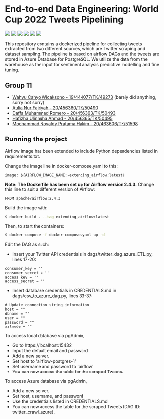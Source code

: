 
# End-to-end Data Engineering: World Cup 2022 Tweets Pipelining

<a> <img src="https://img.shields.io/badge/scikit_learn-F7931E?style=for-the-badge&logo=scikit-learn&logoColor=white"/> </a>
<img src="https://img.shields.io/badge/Python-FFD43B?style=for-the-badge&logo=python&logoColor=blue">
<img src="https://img.shields.io/badge/Kaggle-20BEFF?style=for-the-badge&logo=Kaggle&logoColor=white" />
<img src="https://img.shields.io/badge/Docker-2CA5E0?style=for-the-badge&logo=docker&logoColor=white" />
<img src="https://img.shields.io/badge/microsoft%20azure-0089D6?style=for-the-badge&logo=microsoft-azure&logoColor=white" />
<img src="https://img.shields.io/badge/Airflow-017CEE?style=for-the-badge&logo=Apache%20Airflow&logoColor=white"/>


This repository contains a dockerized pipeline for collecting tweets extracted from two different sources, which are Twitter scraping and dataset sampling. The pipeline is based on airflow DAGs and the tweets are stored in Azure Database for PostgreSQL. We utilize the data from the warehouse as the input for sentiment analysis predictive modelling and fine tuning.

## Group 11

- [Wahyu Cahyo Wicaksono - 19/444077/TK/49273](https://www.github.com/whycw010) (barely did anything, sorry not sorry)
- [Aulia Nur Fajriyah - 20/456360/TK/50490](https://www.github.com/aulianurfajriyah)
- [Daffa Muhammad Romero - 20/456363/TK/50493](https://www.github.com/daffaromero)
- [Hafizha Ulinnuha Ahmad - 20/456365/TK/50495](https://www.github.com/hafizhaua)
- [Mochammad Novaldy Pratama Hakim - 20/463606/TK/51598](https://www.github.com/novaldypratama)

## Running the project

Airflow image has been extended to include Python dependencies listed in requirements.txt.

Change the image line in docker-compose.yaml to this:
```
image: ${AIRFLOW_IMAGE_NAME:-extending_airflow:latest}
```

<b>Note: The Dockerfile has been set up for Airflow version 2.4.3.</b> Change this line to suit a different version of Airflow:
```
FROM apache/airflow:2.4.3 
```

Build the image with:
```bash
$ docker build . --tag extending_airflow:latest
```

Then, to start the containers:
```bash
$ docker-compose -f docker-compose.yaml up -d
```

Edit the DAG as such:
- Insert your Twitter API credentials in dags/twitter_dag_azure_ETL.py, lines 17-20:
```
consumer_key = ''
consumer_secret = ''
access_key = ''
access_secret = ''
```

- Insert database credentials in CREDENTIALS.md in dags/csv_to_azure_dag.py, lines 33-37:
```
# Update connection string information
host = ""
dbname = ""
user = ""
password = ""
sslmode = ""
```

To access local database via pgAdmin,
- Go to https://localhost:15432
- Input the default email and password
- Add a new server. 
- Set host to 'airflow-postgres-1'
- Set username and password to 'airflow'
- You can now access the table for the scraped Tweets.

To access Azure database via pgAdmin,
- Add a new server.
- Set host, username, and password
- Use the credentials listed in CREDENTIALS.md
- You can now access the table for the scraped Tweets (DAG ID: twitter_crawl_azure).
